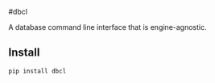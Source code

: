 #dbcl

A database command line interface that is engine-agnostic.

## Install

```
pip install dbcl
```
